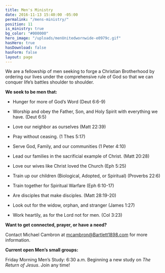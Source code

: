 ```yaml
---
title: Men's Ministry
date: 2016-11-13 15:40:00 -05:00
permalink: "/mens-ministry/"
position: 11
is_ministry: true
bg_color: "#000000"
hero_image: "/uploads/menUnitedwornwide-e0979c.gif"
hasHero: true
hasDownload: false
hasForm: false
layout: page
---
```


We are a fellowship of men seeking to forge a Christian Brotherhood by ordering our lives under the comprehensive rule of God so that we can conquer life’s battles shoulder to shoulder.

**We seek to be men that:**

- Hunger for more of God’s Word (Deut 6:6-9)

- Worship and obey the Father, Son, and Holy Spirit with everything we have. (Deut 6:5)

- Love our neighbor as ourselves (Matt 22:39)

- Pray without ceasing. (1 Thes 5:17)

- Serve God, Family, and our communities (1 Peter 4:10)

- Lead our families in the sacrificial example of Christ. (Matt 20:28)

- Love our wives like Christ loved the Church (Eph 5:25)

- Train up our children (Biological, Adopted, or Spiritual) (Proverbs 22:6)

- Train together for Spiritual Warfare (Eph 6:10-17)

- Are disciples that make disciples. (Matt 28:19-20)

- Look out for the widow, orphan, and stranger (James 1:27)

- Work heartily, as for the Lord not for men. (Col 3:23)

**Want to get connected, prayer, or have a need?**

Contact Michael Cambron at mcambron@Bartlett1898.com for more information.

**Current open Men’s small groups:**

Friday Morning Men’s Study: 6:30 a.m. Beginning a new study on *The Return of Jesus*.
Join any time!

